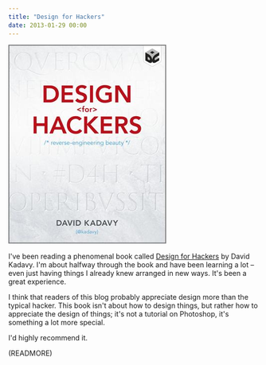 ```yaml
---
title: "Design for Hackers"
date: 2013-01-29 00:00
---
```


 ![](/img/import/blog/design-for-hackers/83F3BF4B375246B98A3AC929613D7F1D.jpg)

I've been reading a phenomenal book called [Design for Hackers](http://www.amazon.com/gp/product/1119998956/ref=as_li_ss_tl?ie=UTF8&camp=1789&creative=390957&creativeASIN=1119998956&linkCode=as2&tag=ashfur-20) by David Kadavy. I'm about halfway through the book and have been learning a lot – even just having things I already knew arranged in new ways. It's been a great experience.

I think that readers of this blog probably appreciate design more than the typical hacker. This book isn't about how to design things, but rather how to appreciate the design of things; it's not a tutorial on Photoshop, it's something a lot more special.

I'd highly recommend it.

(READMORE)
